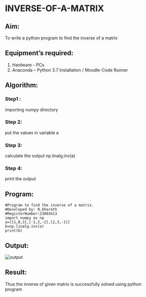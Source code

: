 # INVERSE-OF-A-MATRIX
## Aim:
To write a python program to find the inverse of a matrix
## Equipment’s required:
1. 	Hardware – PCs
2. 	Anaconda – Python 3.7 Installation / Moodle-Code Runner
## Algorithm:
### Step1 : 
importing numpy directory
### Step 2: 
put the values in variable a
### Step 3: 
calculate the output np.linalg.inv(a)
### Step 4: 
print the output 
## Program:
```
#Program to find the inverse of a matrix.
#Developed by: N.bharath
#RegisterNumber:23003413
import numpy as np
a=[[1,0,3],[-1,2,-2],[2,3,-1]]
b=np.linalg.inv(a)
print(b)
```
## Output:
![output](https://github.com/BHARATHNATRAJAN/INVERSE-OF-A-MATRIX/assets/147473529/745bcdc5-26d7-4635-9cf0-8cd7557aca7b)

## Result:
Thus the inverse of given matrix is successfully solved using python program

